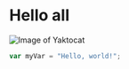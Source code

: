 # Hello all
![Image of Yaktocat](https://octodex.github.com/images/yaktocat.png)
``` javascript
var myVar = "Hello, world!";
```
